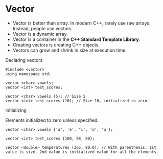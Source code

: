 # Vector

- Vector is better than array. In modern C++, rarely use raw arrays. Instead, people use vectors.
- Vector is a dynamic array.
- Vector is a container in the **C++ Standard Template Library**.
- Creating vectors is creating C++ objects.
- Vectors can grow and shrink in size at execution time.

Declaring vectors

```
#include <vector>
using namespace std;

vector <char> vowels;
vector <int> test_scores;

vector <char> vowels (5); // Size 5
vector <int> test_scores (10); // Size 10, initialized to zero
```

Initializing

Elements initialized to zero unless specified.

```
vector <char> vowels {'a', 'e', 'i', 'o', 'u'};

vector <int> test_scores {100, 98, 80};

vector <double> temperatures (365, 80.0); // With parenthesis, 1st value is size, 2nd value is initialized value for all the elements.
```
